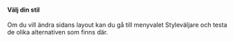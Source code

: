 #### Välj din stil

Om du vill ändra sidans layout kan du gå till menyvalet Styleväljare och testa de olika alternativen som finns där.
